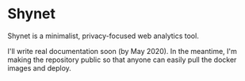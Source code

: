 # Shynet
Shynet is a minimalist, privacy-focused web analytics tool.

I'll write real documentation soon (by May 2020). In the meantime, I'm making the repository public so that anyone can easily pull the docker images and deploy.
